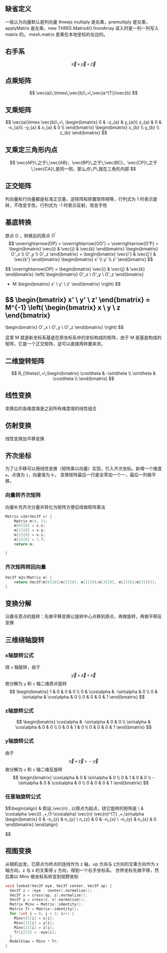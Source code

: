 
## 缺省定义

一般认为向量默认是列向量
threejs multiply 是右乘，premultiply 是左乘，applyMatrix 是左乘，new THREE.Matrix4().fromArray 读入时是一列一列写入 matrix 的。 mesh.matrix 是乘在本地坐标的左边的。

## 右手系

$$
\vec{x}\,\times\,\vec{y}\,=\,\vec{z}
$$

## 点乘矩阵

$$
\vec{a}\,\times\,\vec{b}\,=\,\vec{a^{T}}\vec{b}
$$

## 叉乘矩阵

$$
\vec{a}\times \vec{b}\,=\,
\begin{bmatrix}
0 & -z_{a} & y_{a}\\
z_{a} & 0 & -x_{a}\\
-y_{a} & x_{a} & 0 \\
\end{bmatrix}
\begin{bmatrix}
x_{b} \\
y_{b} \\
z_{b}
\end{bmatrix}
$$


## 叉乘定三角形内点

$$
\vec{AP}\,之于\,\vec{AB}，\vec{BP}\,之于\,\vec{BC}，\vec{CP}\,之于\,\vec{CA}\,是同一侧，那么点\,P\,就在三角形内部
$$

## 正交矩阵

列向量和行向量都是标准正交基，逆矩阵和转置矩阵相等，行列式为 1 时表示旋转，不改变手性，行列式为 -1 时表示反射，改变手性

## 基底转换

原点 O ，转换后的原点 $O^{'}$
$$
\overrightarrow{OP} = \overrightarrow{OO'} + \overrightarrow{O'P} =
\begin{bmatrix} 
\vec{i} & \vec{j} & \vec{k} 
\end{bmatrix}
\begin{bmatrix} 
O'_x \\ O'_y \\ O'_z 
\end{bmatrix}
+ 
\begin{bmatrix} 
\vec{i'} & \vec{j'} & \vec{k'} 
\end{bmatrix}
\begin{bmatrix} 
x' \\ y' \\ z' 
\end{bmatrix}
$$

$$
\overrightarrow{OP} =
\begin{bmatrix} 
\vec{i} & \vec{j} & \vec{k} 
\end{bmatrix}
\left(
\begin{bmatrix} 
O'_x \\ O'_y \\ O'_z 
\end{bmatrix}
+ M
\begin{bmatrix} 
x' \\ y' \\ z' 
\end{bmatrix}
\right)
$$

$$
\begin{bmatrix} 
x' \\ y' \\ z' 
\end{bmatrix}
= M^{-1} \left( 
\begin{bmatrix} 
x \\ y \\ z 
\end{bmatrix}
- 
\begin{bmatrix} 
O'_x \\ O'_y \\ O'_z 
\end{bmatrix}
\right)
$$

这里 M 就是新坐标系基底在原坐标系中的坐标构成的矩阵，由于 M 是基底构成的矩阵，它是一个正交矩阵，逆可以直接用转置来求。
## 二维旋转矩阵

$$
R_{\theta}\,=\,\begin{bmatrix}
\cos\theta & -\sin\theta \\
\sin\theta & \cos\theta \\
\end{bmatrix}
$$


## 线性变换

变换后的各维度值是之前所有维度值的线性组合

## 仿射变换

线性变换加平移变换

## 齐次坐标

为了让平移可以用线性变换（矩阵乘以向量）实现，引入齐次坐标。新增一个维度 `w`，点值为 `1`，向量值为 `0` 。 变换矩阵最后一行是全零加一个一，最后一列做平移。 

### 向量转齐次矩阵

向量补充齐次分量并转化为矩阵方便后续做矩阵乘法
```cpp
Matrix v2m(Vec3f v) {
    Matrix m(4, 1);
    m[0][0] = v.x;
    m[1][0] = v.y;
    m[2][0] = v.z;
    m[3][0] = 1.f;
    return m;

}
```

### 齐次矩阵转回向量

```cpp
Vec3f m2v(Matrix m) {
    return Vec3f(m[0][0]/m[3][0], m[1][0]/m[3][0], m[2][0]/m[3][0]);
}
```

## 变换分解

沿着任意点的旋转：先做平移变换让旋转中心点移到原点，再做旋转，再做平移反变换


## 三维绕轴旋转

### x轴旋转公式

绕 `x`  轴旋转，由于 $$
\vec{y}\,\times\,\vec{z}\,=\,\vec{x}
$$
故分解为 `y` 和 `z` 轴二维原点旋转
$$
\begin{bmatrix}
1 & 0 & 0 & 0 \\
0 & \cos\alpha & -\sin\alpha & 0 \\
0 & \sin\alpha & \cos\alpha & 0 \\
0 & 0 & 0 & 1
\end{bmatrix}
$$
### z轴旋转公式
$$
\begin{bmatrix}
\cos\alpha & -\sin\alpha & 0 & 0 \\
\sin\alpha & \cos\alpha & 0 & 0 \\
0 & 0 & 1 & 0 \\
0 & 0 & 0 & 1
\end{bmatrix}
$$
### y轴旋转公式

由于 $$
\vec{x} \, \times \, \vec{z} \,=\,-\vec{y}
$$
故分解为 `x` 和  `z`  轴二维反旋转
$$
\begin{bmatrix}
\cos\alpha & 0 & \sin\alpha & 0 \\
0 & 1 & 0 & 0 \\
-\sin\alpha & 0 & \cos\alpha & 0 \\
0 & 0 & 0 & 1
\end{bmatrix}
$$

### 任意轴旋转公式

 $$\begin{align}
 & 假设\,\vec{n} \, 以原点为起点，绕它旋转的矩阵是 \\
 & \cos\alpha  \vec{I} \,+\,(1-\cos\alpha) \vec{n} \vec{n}^{T} \,+\,\sin\alpha   \begin{bmatrix}
0 & -n_{z} & n_{y} \\
n_{z} & 0 & -n_{x} \\
-n_{y} & n_{x} & 0
\end{bmatrix}
\end{align}

$$
##  视图变换

从相机出发，已原点为终点的连线作为 z 轴，up 方向与 z方向的叉乘方向作为 x 轴方向，z 与 x 的叉乘得 y 方向，得到一个右手坐标系。
世界坐标先做平移，然后乘以 Minv 做坐标系转变到视野坐标
```cpp
void lookat(Vec3f eye, Vec3f center, Vec3f up) {
  Vec3f z = (eye - center).normalize();
  Vec3f x = cross(up, z).normalize();
  Vec3f y = cross(z, x).normalize();
  Matrix Minv = Matrix::identity();
  Matrix Tr = Matrix::identity();
  for (int i = 0; i < 3; i++) {
    Minv[0][i] = x[i];
    Minv[1][i] = y[i];
    Minv[2][i] = z[i];
    Tr[i][3] = -eye[i];
  }
  ModelView = Minv * Tr;
}
```